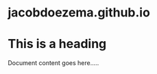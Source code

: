 # jacobdoezema.github.io
<!DOCTYPE html>
<html>
<head>
<title>This document title</title>
</head>
<body>
<h1>This is a heading</h1>
<p>Document content goes here.....</p>
</body>
</html>

